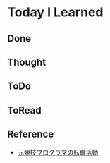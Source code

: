 # Today I Learned

## Done

## Thought

## ToDo

## ToRead

## Reference
- [元競技プログラマの転職活動](https://togatoga.github.io/post/2025-03-09/)